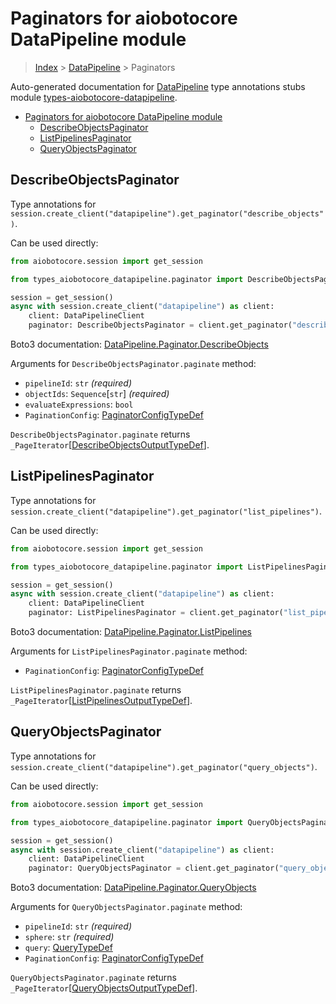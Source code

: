<a id="paginators-for-aiobotocore-datapipeline-module"></a>

# Paginators for aiobotocore DataPipeline module

> [Index](..) > [DataPipeline](.) > Paginators

Auto-generated documentation for
[DataPipeline](https://boto3.amazonaws.com/v1/documentation/api/latest/reference/services/datapipeline.html#DataPipeline)
type annotations stubs module
[types-aiobotocore-datapipeline](https://pypi.org/project/types-aiobotocore-datapipeline/).

- [Paginators for aiobotocore DataPipeline module](#paginators-for-aiobotocore-datapipeline-module)
  - [DescribeObjectsPaginator](#describeobjectspaginator)
  - [ListPipelinesPaginator](#listpipelinespaginator)
  - [QueryObjectsPaginator](#queryobjectspaginator)

<a id="describeobjectspaginator"></a>

## DescribeObjectsPaginator

Type annotations for
`session.create_client("datapipeline").get_paginator("describe_objects")`.

Can be used directly:

```python
from aiobotocore.session import get_session

from types_aiobotocore_datapipeline.paginator import DescribeObjectsPaginator

session = get_session()
async with session.create_client("datapipeline") as client:
    client: DataPipelineClient
    paginator: DescribeObjectsPaginator = client.get_paginator("describe_objects")
```

Boto3 documentation:
[DataPipeline.Paginator.DescribeObjects](https://boto3.amazonaws.com/v1/documentation/api/latest/reference/services/datapipeline.html#DataPipeline.Paginator.DescribeObjects)

Arguments for `DescribeObjectsPaginator.paginate` method:

- `pipelineId`: `str` *(required)*
- `objectIds`: `Sequence`\[`str`\] *(required)*
- `evaluateExpressions`: `bool`
- `PaginationConfig`:
  [PaginatorConfigTypeDef](./type_defs.md#paginatorconfigtypedef)

`DescribeObjectsPaginator.paginate` returns
`_PageIterator`\[[DescribeObjectsOutputTypeDef](./type_defs.md#describeobjectsoutputtypedef)\].

<a id="listpipelinespaginator"></a>

## ListPipelinesPaginator

Type annotations for
`session.create_client("datapipeline").get_paginator("list_pipelines")`.

Can be used directly:

```python
from aiobotocore.session import get_session

from types_aiobotocore_datapipeline.paginator import ListPipelinesPaginator

session = get_session()
async with session.create_client("datapipeline") as client:
    client: DataPipelineClient
    paginator: ListPipelinesPaginator = client.get_paginator("list_pipelines")
```

Boto3 documentation:
[DataPipeline.Paginator.ListPipelines](https://boto3.amazonaws.com/v1/documentation/api/latest/reference/services/datapipeline.html#DataPipeline.Paginator.ListPipelines)

Arguments for `ListPipelinesPaginator.paginate` method:

- `PaginationConfig`:
  [PaginatorConfigTypeDef](./type_defs.md#paginatorconfigtypedef)

`ListPipelinesPaginator.paginate` returns
`_PageIterator`\[[ListPipelinesOutputTypeDef](./type_defs.md#listpipelinesoutputtypedef)\].

<a id="queryobjectspaginator"></a>

## QueryObjectsPaginator

Type annotations for
`session.create_client("datapipeline").get_paginator("query_objects")`.

Can be used directly:

```python
from aiobotocore.session import get_session

from types_aiobotocore_datapipeline.paginator import QueryObjectsPaginator

session = get_session()
async with session.create_client("datapipeline") as client:
    client: DataPipelineClient
    paginator: QueryObjectsPaginator = client.get_paginator("query_objects")
```

Boto3 documentation:
[DataPipeline.Paginator.QueryObjects](https://boto3.amazonaws.com/v1/documentation/api/latest/reference/services/datapipeline.html#DataPipeline.Paginator.QueryObjects)

Arguments for `QueryObjectsPaginator.paginate` method:

- `pipelineId`: `str` *(required)*
- `sphere`: `str` *(required)*
- `query`: [QueryTypeDef](./type_defs.md#querytypedef)
- `PaginationConfig`:
  [PaginatorConfigTypeDef](./type_defs.md#paginatorconfigtypedef)

`QueryObjectsPaginator.paginate` returns
`_PageIterator`\[[QueryObjectsOutputTypeDef](./type_defs.md#queryobjectsoutputtypedef)\].
